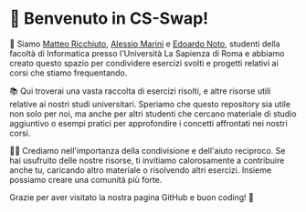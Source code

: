 # 👋 Benvenuto in CS-Swap!

🌟 Siamo [Matteo Ricchiuto](https://github.com/rimaout), [Alessio Marini](https://github.com/alem1105) e [Edoardo Noto](https://github.com/notedo), studenti della facoltà di Informatica presso l'Università La Sapienza di Roma e abbiamo creato questo spazio per condividere esercizi svolti e progetti relativi ai corsi che stiamo frequentando.

📚 Qui troverai una vasta raccolta di esercizi risolti, e altre risorse utili relative ai nostri studi universitari. Speriamo che questo repository sia utile non solo per noi, ma anche per altri studenti che cercano materiale di studio aggiuntivo o esempi pratici per approfondire i concetti affrontati nei nostri corsi.

👨‍💻 Crediamo nell'importanza della condivisione e dell'aiuto reciproco. Se hai usufruito delle nostre risorse, ti invitiamo calorosamente a contribuire anche tu, caricando altro materiale o risolvendo altri esercizi. Insieme possiamo creare una comunità più forte.

Grazie per aver visitato la nostra pagina GitHub e buon coding! 🚀

